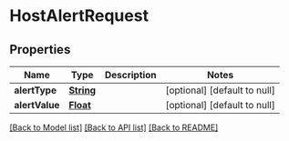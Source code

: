 # HostAlertRequest
## Properties

Name | Type | Description | Notes
------------ | ------------- | ------------- | -------------
**alertType** | [**String**](string.md) |  | [optional] [default to null]
**alertValue** | [**Float**](float.md) |  | [optional] [default to null]

[[Back to Model list]](../README.md#documentation-for-models) [[Back to API list]](../README.md#documentation-for-api-endpoints) [[Back to README]](../README.md)

